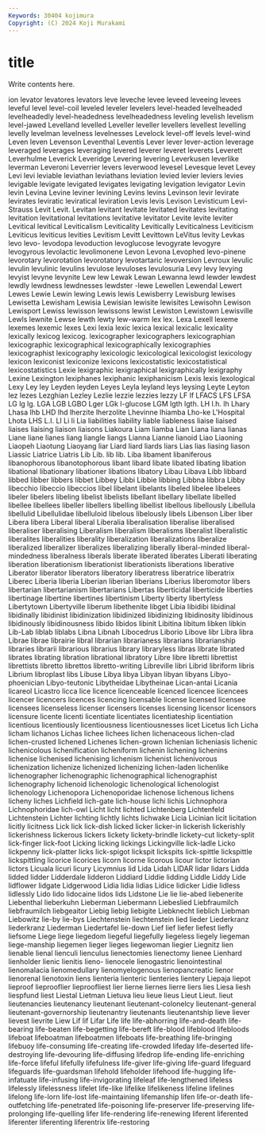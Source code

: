 ```yaml
---
Keywords: 30404 kojimura
Copyright: (C) 2024 Koji Murakami
---
```


# title

Write contents here.



ion levator levatores levators leve
leveche levee leveed leveeing levees leveful level level-coil leveled leveler
levelers level-headed levelheaded levelheadedly level-headedness levelheadedness leveling levelish levelism level-jawed
Levelland levelled Leveller leveller levellers levellest levelling levelly levelman levelness
levelnesses Levelock level-off levels level-wind Leven leven Levenson Leventhal Leventis
Lever lever lever-action leverage leveraged leverages leveraging levered leverer leveret
leverets Leverett Leverhulme Leverick Leveridge Levering levering Leverkusen leverlike leverman
Leveroni Leverrier levers leverwood levesel Levesque levet Levey Levi levi
leviable leviathan leviathans leviation levied levier leviers levies levigable levigate
levigated levigates levigating levigation levigator Levin levin Levina Levine leviner
levining Levins levins Levinson levir levirate levirates leviratic leviratical leviration
Levis levis Levison Levisticum Levi-Strauss Levit Levit. Levitan levitant levitate
levitated levitates levitating levitation levitational levitations levitative levitator Levite levite
leviter Levitical levitical Leviticalism Leviticality Levitically Leviticalness Leviticism Leviticus leviticus
levities Levitism Levitt Levittown LeVitus levity Levkas levo levo- levodopa
levoduction levoglucose levogyrate levogyre levogyrous levolactic levolimonene Levon Levona Levophed
levo-pinene levorotary levorotation levorotatory levotartaric levoversion Levroux levulic levulin levulinic
levulins levulose levuloses levulosuria Levy levy levying levyist levyne levynite
Lew lew Lewak Lewan Lewanna lewd lewder lewdest lewdly lewdness
lewdnesses lewdster -lewe Lewellen Lewendal Lewert Lewes Lewie Lewin lewing
Lewis lewis Lewisberry Lewisburg lewises Lewisetta Lewisham Lewisia Lewisian lewisite
lewisites Lewisohn Lewison Lewisport Lewiss lewisson lewissons lewist Lewiston Lewistown
Lewisville Lewls lewnite Lewse lewth lewty lew-warm lex lex. Lexa
Lexell lexeme lexemes lexemic lexes Lexi lexia lexic lexica lexical
lexicalic lexicality lexically lexicog lexicog. lexicographer lexicographers lexicographian lexicographic lexicographical
lexicographically lexicographies lexicographist lexicography lexicologic lexicological lexicologist lexicology lexicon lexiconist
lexiconize lexicons lexicostatistic lexicostatistical lexicostatistics Lexie lexigraphic lexigraphical lexigraphically lexigraphy
Lexine Lexington lexiphanes lexiphanic lexiphanicism Lexis lexis lexological Lexy Ley
ley Leyden leyden Leyes Leyla leyland leys leysing Leyte Leyton
lez lezes Lezghian Lezley Lezlie lezzie lezzies lezzy LF lf
LFACS LFS LFSA LG lg lg. LGA LGB LGBO Lger
LGk l-glucose LGM lgth lgth. LH l.h. lh Lhary Lhasa
lhb LHD lhd lherzite lherzolite Lhevinne lhiamba Lho-ke L'Hospital Lhota
LHS L.I. LI Li li Lia liabilities liability liable liableness
liaise liaised liaises liaising liaison liaisons Liakoura Liam liamba Lian
Liana liana lianas Liane liane lianes liang liangle liangs Lianna
Lianne lianoid Liao Liaoning Liaopeh Liaotung Liaoyang liar Liard liard
liards liars Lias lias liasing liason Liassic Liatrice Liatris Lib
Lib. lib lib. Liba libament libaniferous libanophorous libanotophorous libant libard
libate libated libating libation libational libationary libationer libations libatory Libau
Libava Libb libbard libbed libber libbers libbet Libbey Libbi Libbie
libbing Libbna libbra Libby libecchio libeccio libeccios libel libelant libelants
libeled libelee libelees libeler libelers libeling libelist libelists libellant libellary
libellate libelled libellee libellees libeller libellers libelling libellist libellous libellously
Libellula libellulid Libellulidae libelluloid libelous libelously libels Libenson Liber liber
Libera libera Liberal liberal Liberalia liberalisation liberalise liberalised liberaliser liberalising
Liberalism liberalism liberalisms liberalist liberalistic liberalites liberalities liberality liberalization liberalizations
liberalize liberalized liberalizer liberalizes liberalizing liberally liberal-minded liberal-mindedness liberalness liberals
liberate liberated liberates Liberati liberating liberation liberationism liberationist liberationists liberations
liberative Liberator liberator liberators liberatory liberatress liberatrice liberatrix Liberec Liberia
liberia Liberian liberian liberians Liberius liberomotor libers libertarian libertarianism libertarians
Libertas liberticidal liberticide liberties libertinage libertine libertines libertinism Liberty liberty
libertyless Libertytown Libertyville liberum libethenite libget Libia libidibi libidinal libidinally
libidinist libidinization libidinized libidinizing libidinosity libidinous libidinously libidinousness libido libidos
libinit Libitina libitum libken libkin Lib-Lab liblab liblabs Libna Libnah
Libocedrus Liborio Libove libr Libra libra Librae librae librairie libral
librarian librarianess librarians librarianship libraries librarii librarious librarius library libraryless
libras librate librated librates librating libration librational libratory Libre libre
libretti librettist librettists libretto librettos libretto-writing Libreville libri Librid libriform
libris Librium libroplast libs Libuse Libya libya Libyan libyan libyans
Libyo-phoenician Libyo-teutonic Libytheidae Libytheinae Lican-antai Licania licareol Licastro licca lice
licence licenceable licenced licencee licencees licencer licencers licences licencing licensable
license licensed licensee licensees licenseless licenser licensers licenses licensing licensor
licensors licensure licente licenti licentiate licentiates licentiateship licentiation licentious licentiously
licentiousness licentiousnesses licet Licetus lich Licha licham lichanos Lichas lichee
lichees lichen lichenaceous lichen-clad lichen-crusted lichened Lichenes lichen-grown lichenian licheniasis
lichenic lichenicolous lichenification licheniform lichenin lichening lichenins lichenise lichenised lichenising
lichenism lichenist lichenivorous lichenization lichenize lichenized lichenizing lichen-laden lichenlike lichenographer
lichenographic lichenographical lichenographist lichenography lichenoid lichenologic lichenological lichenologist lichenology Lichenopora
Lichenoporidae lichenose lichenous lichens licheny liches Lichfield lich-gate lich-house lichi
lichis Lichnophora Lichnophoridae lich-owl Licht licht lichted Lichtenberg Lichtenfeld Lichtenstein
Lichter lichting lichtly lichts lichwake Licia Licinian licit licitation licitly
licitness Lick lick lick-dish licked licker licker-in lickerish lickerishly lickerishness
lickerous lickers lickety lickety-brindle lickety-cut lickety-split lick-finger lick-foot Licking licking
lickings Lickingville lick-ladle Licko lickpenny lick-platter licks lick-spigot lickspit lickspits
lick-spittle lickspittle lickspittling licorice licorices licorn licorne licorous licour lictor
lictorian lictors Licuala licuri licury Licymnius lid Lida Lidah LIDAR
lidar lidars Lidda lidded lidder Lidderdale lidderon Liddiard Liddie lidding
Liddle Liddy Lide lidflower lidgate Lidgerwood Lidia lidia lidias Lidice
lidicker Lidie lidless lidlessly Lido lido lidocaine lidos lids Lidstone
Lie lie lie-abed liebenerite Liebenthal lieberkuhn Lieberman Liebermann Liebeslied Liebfraumilch
liebfraumilch liebgeaitor Liebig liebig liebigite Liebknecht lieblich Liebman Liebowitz lie-by
lie-bys Liechtenstein liechtenstein lied lieder Liederkranz liederkranz Liederman Liedertafel lie-down
Lief lief liefer liefest liefly liefsome Liege liege liegedom liegeful
liegefully liegeless liegely liegeman liege-manship liegemen lieger lieges liegewoman liegier
Liegnitz lien lienable lienal lienculi lienculus lienectomies lienectomy lienee Lienhard
lienholder lienic lienitis lieno- lienocele lienogastric lienointestinal lienomalacia lienomedullary lienomyelogenous
lienopancreatic lienor lienorenal lienotoxin liens lienteria lienteric lienteries lientery Liepaja
liepot lieproof lieprooflier lieproofliest lier lierne liernes lierre liers lies
Liesa liesh liespfund liest Liestal Lietman Lietuva lieu lieue lieus
Lieut Lieut. lieut lieutenancies lieutenancy lieutenant lieutenant-colonelcy lieutenant-general lieutenant-governorship lieutenantry
lieutenants lieutenantship lieve liever lievest lievrite Liew Lif lif Lifar
Life life life-abhorring life-and-death life-bearing life-beaten life-begetting life-bereft life-blood lifeblood
lifebloods lifeboat lifeboatman lifeboatmen lifeboats life-breathing life-bringing lifebuoy life-consuming life-creating
life-crowded lifeday life-deserted life-destroying life-devouring life-diffusing lifedrop life-ending life-enriching life-force
lifeful lifefully lifefulness life-giver life-giving life-guard lifeguard lifeguards life-guardsman lifehold
lifeholder lifehood life-hugging life-infatuate life-infusing life-invigorating lifeleaf life-lengthened lifeless lifelessly
lifelessness lifelet life-like lifelike lifelikeness lifeline lifelines lifelong life-lorn life-lost
life-maintaining lifemanship lifen life-or-death life-outfetching life-penetrated life-poisoning life-preserver life-preserving life-prolonging
life-quelling lifer life-rendering life-renewing liferent liferented liferenter liferenting liferentrix life-restoring

